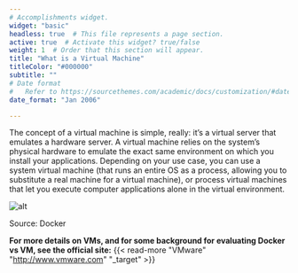 ```yaml
---
# Accomplishments widget.
widget: "basic"  
headless: true  # This file represents a page section.
active: true  # Activate this widget? true/false
weight: 1  # Order that this section will appear.
title: "What is a Virtual Machine"
titleColor: "#000000"
subtitle: ""
# Date format
#   Refer to https://sourcethemes.com/academic/docs/customization/#date-format
date_format: "Jan 2006"

---
```


The concept of a virtual machine is simple, really: it’s a virtual server that emulates a hardware server. A virtual machine relies on the system’s physical hardware to emulate the exact same environment on which you install your applications. Depending on your use case, you can use a system virtual machine (that runs an entire OS as a process, allowing you to substitute a real machine for a virtual machine), or process virtual machines that let you execute computer applications alone in the virtual environment.

![alt](/images/docker-birthday-3-intro-to-docker-slides-18-638.jpg)

Source: Docker






**For more details on VMs, and for some background for evaluating Docker vs VM, see the official site:** {{< read-more "VMware" "http://www.vmware.com" "_target"  >}}